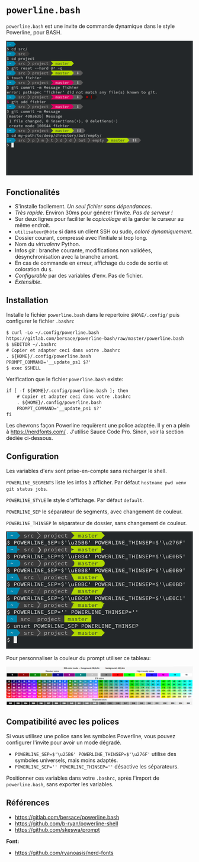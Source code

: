 # `powerline.bash`
`powerline.bash` est une invite de commande dynamique dans le style Powerline,
pour BASH.

![capture d'écran](screenshot.png)


## Fonctionalités
- S'installe facilement. *Un seul fichier sans dépendances*.
- *Très rapide*. Environ 30ms pour générer l'invite. *Pas de serveur !*
- Sur deux lignes pour faciliter le *copicollage* et la garder le curseur au
  même endroit.
- `utilisateur@hôte` si dans un client SSH ou sudo, *coloré dynamiquement*.
- Dossier courant, compressé avec l'initiale si trop long.
- Nom du *virtualenv* Python.
- Infos *git* : branche courante, modifications non validées, désynchronisation
  avec la branche amont.
- En cas de commande en erreur, affichage du code de sortie et coloration du `$`.
- *Configurable* par des variables d'env. Pas de fichier.
- *Extensible*.


## Installation
Installe le fichier `powerline.bash` dans le repertoire `$HO%E/.config/`
puis configurer le fichier `.bashrc`
``` console
$ curl -Lo ~/.config/powerline.bash https://gitlab.com/bersace/powerline-bash/raw/master/powerline.bash
$ $EDITOR ~/.bashrc
# Copier et adapter ceci dans votre .bashrc
. ${HOME}/.config/powerline.bash
PROMPT_COMMAND='__update_ps1 $?'
$ exec $SHELL
```
Verification que le fichier `powerline.bash` existe:
```shell
if [ -f ${HOME}/.config/powerline.bash ]; then
    # Copier et adapter ceci dans votre .bashrc
    . ${HOME}/.config/powerline.bash
    PROMPT_COMMAND='__update_ps1 $?'
fi
```

Les chevrons façon Powerline requièrent une police adaptée. Il y en a plein à
https://nerdfonts.com/ . J'utilise Sauce Code Pro. Sinon, voir la section dédiée
ci-dessous.


## Configuration
Les variables d'env sont prise-en-compte sans recharger le shell.

`POWERLINE_SEGMENTS` liste les infos à afficher. Par défaut `hostname pwd venv
git status jobs`.

`POWERLINE_STYLE` le style d'affichage. Par défaut `default`.

`POWERLINE_SEP` le séparateur de segments, avec changement de couleur.

`POWERLINE_THINSEP` le séparateur de dossier, sans changement de couleur.

![capture d'écran séparateur](screenshot-sep.png)

Pour personnaliser la couleur du prompt utiliser ce tableau:

![capture écran colors](colors.png)

## Compatibilité avec les polices

Si vous utilisez une police sans les symboles Powerline, vous pouvez configurer
l'invite pour avoir un mode dégradé.

- `POWERLINE_SEP=$'\u25B6' POWERLINE_THINSEP=$'\u276F'` utilise des symboles
  universels, mais moins adaptés.
- `POWERLINE_SEP='' POWERLINE_THINSEP=''` désactive les séparateurs.

Positionner ces variables dans votre `.bashrc`, après l'import de
`powerline.bash`, sans exporter les variables.


## Références
- https://gitlab.com/bersace/powerline.bash
- https://github.com/b-ryan/powerline-shell
- https://github.com/skeswa/prompt

**Font:**
- https://github.com/ryanoasis/nerd-fonts
